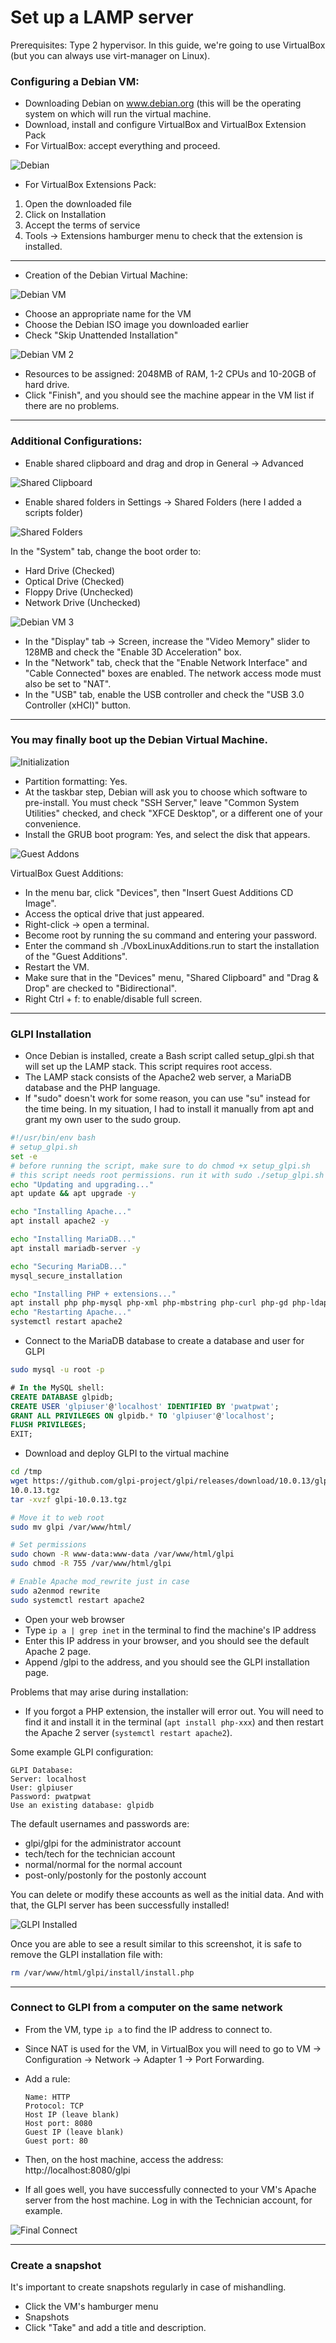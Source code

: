 # Set up a LAMP server

Prerequisites: Type 2 hypervisor. In this guide, we're going to use VirtualBox (but you can always use virt-manager on Linux).

### Configuring a Debian VM: 

- Downloading Debian on www.debian.org (this will be the operating system on which will run the virtual machine. 
- Download, install and configure VirtualBox and VirtualBox Extension Pack 
- For VirtualBox: accept everything and proceed.

![Debian](lamp_img/debian.png) 

 - For VirtualBox Extensions Pack:
  1. Open the downloaded file 
  2. Click on Installation 
  3. Accept the terms of service 
  4. Tools → Extensions hamburger menu to check that the extension is installed.

---

- Creation of the Debian Virtual Machine: 

![Debian VM](lamp_img/config_vm.png) 

- Choose an appropriate name for the VM 
- Choose the Debian ISO image you downloaded earlier 
- Check "Skip Unattended Installation" 

![Debian VM 2](lamp_img/config_vm_2.png)

- Resources to be assigned: 2048MB of RAM, 1-2 CPUs and 10-20GB of hard drive.
- Click "Finish", and you should see the machine appear in the VM list if there are no problems.

---

### Additional Configurations:

- Enable shared clipboard and drag and drop in General → Advanced

![Shared Clipboard](lamp_img/shared_clipboard.png) 

- Enable shared folders in Settings → Shared Folders (here I added a
scripts folder)

![Shared Folders](lamp_img/shared_folders.png) 

In the "System" tab, change the boot order to:
- Hard Drive (Checked)
- Optical Drive (Checked)
- Floppy Drive (Unchecked)
- Network Drive (Unchecked)

![Debian VM 3](lamp_img/config_vm_3.png)

- In the "Display" tab → Screen, increase the "Video Memory" slider to 128MB and check the "Enable 3D Acceleration" box.
- In the "Network" tab, check that the "Enable Network Interface" and "Cable Connected" boxes are enabled. The network access mode must also be set to "NAT".
- In the "USB" tab, enable the USB controller and check the "USB 3.0 Controller (xHCI)" button.

--- 

### You may finally boot up the Debian Virtual Machine.

![Initialization](lamp_img/initialization_goat.png)

- Partition formatting: Yes.
- At the taskbar step, Debian will ask you to choose which software to pre-install. You must check "SSH Server," leave "Common System Utilities" checked, and check "XFCE Desktop", or a different one of your convenience.
- Install the GRUB boot program: Yes, and select the disk that appears.

![Guest Addons](lamp_img/guest_addons.png)

VirtualBox Guest Additions:
- In the menu bar, click "Devices", then "Insert Guest Additions CD Image".
- Access the optical drive that just appeared.
- Right-click → open a terminal.
- Become root by running the su command and entering your password.
- Enter the command sh ./VboxLinuxAdditions.run to start the installation of the "Guest Additions".
- Restart the VM.
- Make sure that in the "Devices" menu, "Shared Clipboard" and "Drag & Drop" are checked to "Bidirectional".
- Right Ctrl + f: to enable/disable full screen.

--- 

### GLPI Installation

- Once Debian is installed, create a Bash script called setup_glpi.sh that will set up
the LAMP stack. This script requires root access.
- The LAMP stack consists of the Apache2 web server, a MariaDB database and the PHP language.
- If "sudo" doesn't work for some reason, you can use "su" instead for the time being. In my situation, I had to install it manually from apt and grant my own user to the sudo group.

```bash
#!/usr/bin/env bash
# setup_glpi.sh
set -e
# before running the script, make sure to do chmod +x setup_glpi.sh
# this script needs root permissions. run it with sudo ./setup_glpi.sh
echo "Updating and upgrading..."
apt update && apt upgrade -y

echo "Installing Apache..."
apt install apache2 -y

echo "Installing MariaDB..."
apt install mariadb-server -y

echo "Securing MariaDB..."
mysql_secure_installation

echo "Installing PHP + extensions..."
apt install php php-mysql php-xml php-mbstring php-curl php-gd php-ldap php-imap php-zip php-intl libapache2-mod-php -y
echo "Restarting Apache..."
systemctl restart apache2
```

- Connect to the MariaDB database to create a database and user for GLPI

```bash
sudo mysql -u root -p
```

```sql
# In the MySQL shell:
CREATE DATABASE glpidb;
CREATE USER 'glpiuser'@'localhost' IDENTIFIED BY 'pwatpwat';
GRANT ALL PRIVILEGES ON glpidb.* TO 'glpiuser'@'localhost';
FLUSH PRIVILEGES;
EXIT;
```

- Download and deploy GLPI to the virtual machine

```bash
cd /tmp
wget https://github.com/glpi-project/glpi/releases/download/10.0.13/glpi-
10.0.13.tgz
tar -xvzf glpi-10.0.13.tgz

# Move it to web root
sudo mv glpi /var/www/html/

# Set permissions
sudo chown -R www-data:www-data /var/www/html/glpi
sudo chmod -R 755 /var/www/html/glpi

# Enable Apache mod_rewrite just in case
sudo a2enmod rewrite
sudo systemctl restart apache2
```

- Open your web browser
- Type `ip a | grep inet` in the terminal to find the machine's IP address
- Enter this IP address in your browser, and you should see the default Apache 2 page.
- Append /glpi to the address, and you should see the GLPI installation page.

Problems that may arise during installation:
- If you forgot a PHP extension, the installer will error out. You will need to find it and install it in the terminal (`apt install php-xxx`) and then restart the Apache 2 server (`systemctl restart apache2`).

Some example GLPI configuration:

```
GLPI Database:
Server: localhost
User: glpiuser
Password: pwatpwat
Use an existing database: glpidb
```

The default usernames and passwords are:
- glpi/glpi for the administrator account
- tech/tech for the technician account
- normal/normal for the normal account
- post-only/postonly for the postonly account


You can delete or modify these accounts as well as the initial data. And with that, the GLPI server has been successfully installed!

![GLPI Installed](lamp_img/glpi_installed.png)

Once you are able to see a result similar to this screenshot, it is safe to remove the GLPI installation file with:

```bash
rm /var/www/html/glpi/install/install.php
```

---

### Connect to GLPI from a computer on the same network

- From the VM, type `ip a` to find the IP address to connect to.
- Since NAT is used for the VM, in VirtualBox you will need to go to VM →
Configuration → Network → Adapter 1 → Port Forwarding.
- Add a rule:
  ``` 
  Name: HTTP
  Protocol: TCP
  Host IP (leave blank)
  Host port: 8080
  Guest IP (leave blank)
  Guest port: 80
  ```

- Then, on the host machine, access the address: http://localhost:8080/glpi
- If all goes well, you have successfully connected to your VM's Apache server from the host machine. Log in with the Technician account, for example.

![Final Connect](lamp_img/final_connect.png)

---

### Create a snapshot

It's important to create snapshots regularly in case of mishandling.
- Click the VM's hamburger menu
- Snapshots
- Click "Take" and add a title and description.

